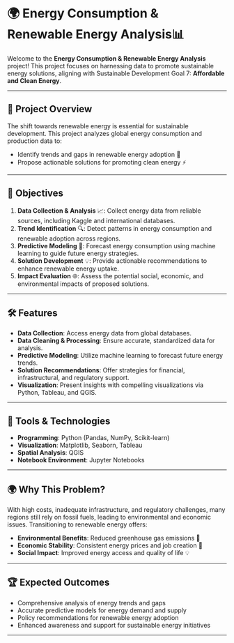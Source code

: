 # 🌍 Energy Consumption & Renewable Energy Analysis📊

Welcome to the **Energy Consumption & Renewable Energy Analysis** project! This project focuses on harnessing data to promote sustainable energy solutions, aligning with Sustainable Development Goal 7: **Affordable and Clean Energy**.

---

## 📜 Project Overview
The shift towards renewable energy is essential for sustainable development. This project analyzes global energy consumption and production data to:
- Identify trends and gaps in renewable energy adoption 🌱
- Propose actionable solutions for promoting clean energy ⚡

---

## 🎯 Objectives
1. **Data Collection & Analysis** 📈: Collect energy data from reliable sources, including Kaggle and international databases.
2. **Trend Identification** 🔍: Detect patterns in energy consumption and renewable adoption across regions.
3. **Predictive Modeling** 🤖: Forecast energy consumption using machine learning to guide future energy strategies.
4. **Solution Development** 💡: Provide actionable recommendations to enhance renewable energy uptake.
5. **Impact Evaluation** 🌐: Assess the potential social, economic, and environmental impacts of proposed solutions.

---

## 🛠️ Features
- **Data Collection**: Access energy data from global databases.
- **Data Cleaning & Processing**: Ensure accurate, standardized data for analysis.
- **Predictive Modeling**: Utilize machine learning to forecast future energy trends.
- **Solution Recommendations**: Offer strategies for financial, infrastructural, and regulatory support.
- **Visualization**: Present insights with compelling visualizations via Python, Tableau, and QGIS.

---

## 🧰 Tools & Technologies
- **Programming**: Python (Pandas, NumPy, Scikit-learn)
- **Visualization**: Matplotlib, Seaborn, Tableau
- **Spatial Analysis**: QGIS
- **Notebook Environment**: Jupyter Notebooks

---

## 🌍 Why This Problem?
With high costs, inadequate infrastructure, and regulatory challenges, many regions still rely on fossil fuels, leading to environmental and economic issues. Transitioning to renewable energy offers:
- **Environmental Benefits**: Reduced greenhouse gas emissions 🌿
- **Economic Stability**: Consistent energy prices and job creation 💼
- **Social Impact**: Improved energy access and quality of life 💡

---

## 🏆 Expected Outcomes
- Comprehensive analysis of energy trends and gaps
- Accurate predictive models for energy demand and supply
- Policy recommendations for renewable energy adoption
- Enhanced awareness and support for sustainable energy initiatives

---
